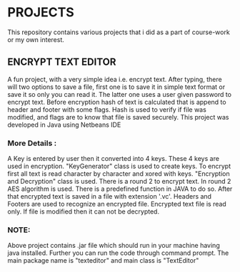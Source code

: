 # PROJECTS
This repository contains various projects that i did  as a part of course-work or my own interest.

## ENCRYPT TEXT EDITOR
A fun project, with a very simple idea i.e. encrypt text. After typing, there will two options to save a file, first one is to save it in simple text format or save it so only you can read it. The latter one uses a user given password to encrypt text. Before encryption hash of text is calculated that is append to header and footer with some flags. Hash is used to verify if file was modified, and flags are to know that file is saved securely. This project was developed in Java using Netbeans IDE
### More Details : 
A Key is entered by user then it converted into 4 keys. These 4 keys are used in encryption. "KeyGenerator" class is used to create keys. To encrypt first all text is read character by character and xored with keys. "Encryption and Decryption" class is used. There is a round 2 to encrypt text. In round 2 AES algorithm is used. There is a predefined function in JAVA to do so. After that encrypted text is saved in a file with extension '.vc'. Headers and Footers are used to recognize an encrypted file. Encrypted text file is read only. If file is modified then it can not be decrypted.
### NOTE:
Above project contains .jar file which should run in your machine having java installed. Further you can run the code through command prompt. The main package name is "texteditor" and main class is "TextEditor"

